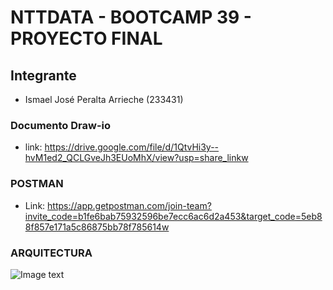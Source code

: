 # NTTDATA - BOOTCAMP 39 - PROYECTO FINAL
## Integrante
- Ismael José Peralta Arrieche (233431)

### Documento Draw-io
- link: https://drive.google.com/file/d/1QtvHi3y--hvM1ed2_QCLGveJh3EUoMhX/view?usp=share_linkw

### POSTMAN
- Link: https://app.getpostman.com/join-team?invite_code=b1fe6bab75932596be7ecc6ac6d2a453&target_code=5eb88f857e171a5c86875bb78f785614w

### ARQUITECTURA
![Image text](https://github.com/ismapera/nttdata-bc39-grupo4-project04/blob/master/img/proyecto%2004w.PNG)
